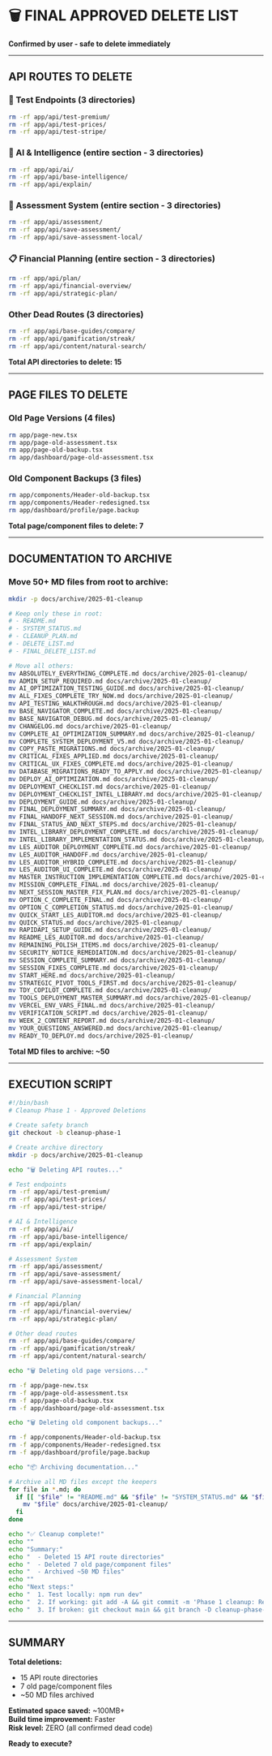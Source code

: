 # 🗑️ FINAL APPROVED DELETE LIST

**Confirmed by user - safe to delete immediately**

---

## API ROUTES TO DELETE

### **🧪 Test Endpoints (3 directories)**
```bash
rm -rf app/api/test-premium/
rm -rf app/api/test-prices/
rm -rf app/api/test-stripe/
```

### **🤖 AI & Intelligence (entire section - 3 directories)**
```bash
rm -rf app/api/ai/
rm -rf app/api/base-intelligence/
rm -rf app/api/explain/
```

### **📝 Assessment System (entire section - 3 directories)**
```bash
rm -rf app/api/assessment/
rm -rf app/api/save-assessment/
rm -rf app/api/save-assessment-local/
```

### **📋 Financial Planning (entire section - 3 directories)**
```bash
rm -rf app/api/plan/
rm -rf app/api/financial-overview/
rm -rf app/api/strategic-plan/
```

### **Other Dead Routes (3 directories)**
```bash
rm -rf app/api/base-guides/compare/
rm -rf app/api/gamification/streak/
rm -rf app/api/content/natural-search/
```

**Total API directories to delete: 15**

---

## PAGE FILES TO DELETE

### **Old Page Versions (4 files)**
```bash
rm app/page-new.tsx
rm app/page-old-assessment.tsx
rm app/page-old-backup.tsx
rm app/dashboard/page-old-assessment.tsx
```

### **Old Component Backups (3 files)**
```bash
rm app/components/Header-old-backup.tsx
rm app/components/Header-redesigned.tsx
rm app/dashboard/profile/page.backup
```

**Total page/component files to delete: 7**

---

## DOCUMENTATION TO ARCHIVE

### **Move 50+ MD files from root to archive:**
```bash
mkdir -p docs/archive/2025-01-cleanup

# Keep only these in root:
# - README.md
# - SYSTEM_STATUS.md
# - CLEANUP_PLAN.md
# - DELETE_LIST.md
# - FINAL_DELETE_LIST.md

# Move all others:
mv ABSOLUTELY_EVERYTHING_COMPLETE.md docs/archive/2025-01-cleanup/
mv ADMIN_SETUP_REQUIRED.md docs/archive/2025-01-cleanup/
mv AI_OPTIMIZATION_TESTING_GUIDE.md docs/archive/2025-01-cleanup/
mv ALL_FIXES_COMPLETE_TRY_NOW.md docs/archive/2025-01-cleanup/
mv API_TESTING_WALKTHROUGH.md docs/archive/2025-01-cleanup/
mv BASE_NAVIGATOR_COMPLETE.md docs/archive/2025-01-cleanup/
mv BASE_NAVIGATOR_DEBUG.md docs/archive/2025-01-cleanup/
mv CHANGELOG.md docs/archive/2025-01-cleanup/
mv COMPLETE_AI_OPTIMIZATION_SUMMARY.md docs/archive/2025-01-cleanup/
mv COMPLETE_SYSTEM_DEPLOYMENT_V5.md docs/archive/2025-01-cleanup/
mv COPY_PASTE_MIGRATIONS.md docs/archive/2025-01-cleanup/
mv CRITICAL_FIXES_APPLIED.md docs/archive/2025-01-cleanup/
mv CRITICAL_UX_FIXES_COMPLETE.md docs/archive/2025-01-cleanup/
mv DATABASE_MIGRATIONS_READY_TO_APPLY.md docs/archive/2025-01-cleanup/
mv DEPLOY_AI_OPTIMIZATION.md docs/archive/2025-01-cleanup/
mv DEPLOYMENT_CHECKLIST.md docs/archive/2025-01-cleanup/
mv DEPLOYMENT_CHECKLIST_INTEL_LIBRARY.md docs/archive/2025-01-cleanup/
mv DEPLOYMENT_GUIDE.md docs/archive/2025-01-cleanup/
mv FINAL_DEPLOYMENT_SUMMARY.md docs/archive/2025-01-cleanup/
mv FINAL_HANDOFF_NEXT_SESSION.md docs/archive/2025-01-cleanup/
mv FINAL_STATUS_AND_NEXT_STEPS.md docs/archive/2025-01-cleanup/
mv INTEL_LIBRARY_DEPLOYMENT_COMPLETE.md docs/archive/2025-01-cleanup/
mv INTEL_LIBRARY_IMPLEMENTATION_STATUS.md docs/archive/2025-01-cleanup/
mv LES_AUDITOR_DEPLOYMENT_COMPLETE.md docs/archive/2025-01-cleanup/
mv LES_AUDITOR_HANDOFF.md docs/archive/2025-01-cleanup/
mv LES_AUDITOR_HYBRID_COMPLETE.md docs/archive/2025-01-cleanup/
mv LES_AUDITOR_UI_COMPLETE.md docs/archive/2025-01-cleanup/
mv MASTER_INSTRUCTION_IMPLEMENTATION_COMPLETE.md docs/archive/2025-01-cleanup/
mv MISSION_COMPLETE_FINAL.md docs/archive/2025-01-cleanup/
mv NEXT_SESSION_MASTER_FIX_PLAN.md docs/archive/2025-01-cleanup/
mv OPTION_C_COMPLETE_FINAL.md docs/archive/2025-01-cleanup/
mv OPTION_C_COMPLETION_STATUS.md docs/archive/2025-01-cleanup/
mv QUICK_START_LES_AUDITOR.md docs/archive/2025-01-cleanup/
mv QUICK_STATUS.md docs/archive/2025-01-cleanup/
mv RAPIDAPI_SETUP_GUIDE.md docs/archive/2025-01-cleanup/
mv README_LES_AUDITOR.md docs/archive/2025-01-cleanup/
mv REMAINING_POLISH_ITEMS.md docs/archive/2025-01-cleanup/
mv SECURITY_NOTICE_REMEDIATION.md docs/archive/2025-01-cleanup/
mv SESSION_COMPLETE_SUMMARY.md docs/archive/2025-01-cleanup/
mv SESSION_FIXES_COMPLETE.md docs/archive/2025-01-cleanup/
mv START_HERE.md docs/archive/2025-01-cleanup/
mv STRATEGIC_PIVOT_TOOLS_FIRST.md docs/archive/2025-01-cleanup/
mv TDY_COPILOT_COMPLETE.md docs/archive/2025-01-cleanup/
mv TOOLS_DEPLOYMENT_MASTER_SUMMARY.md docs/archive/2025-01-cleanup/
mv VERCEL_ENV_VARS_FINAL.md docs/archive/2025-01-cleanup/
mv VERIFICATION_SCRIPT.md docs/archive/2025-01-cleanup/
mv WEEK_2_CONTENT_REPORT.md docs/archive/2025-01-cleanup/
mv YOUR_QUESTIONS_ANSWERED.md docs/archive/2025-01-cleanup/
mv READY_TO_DEPLOY.md docs/archive/2025-01-cleanup/
```

**Total MD files to archive: ~50**

---

## EXECUTION SCRIPT

```bash
#!/bin/bash
# Cleanup Phase 1 - Approved Deletions

# Create safety branch
git checkout -b cleanup-phase-1

# Create archive directory
mkdir -p docs/archive/2025-01-cleanup

echo "🗑️ Deleting API routes..."

# Test endpoints
rm -rf app/api/test-premium/
rm -rf app/api/test-prices/
rm -rf app/api/test-stripe/

# AI & Intelligence
rm -rf app/api/ai/
rm -rf app/api/base-intelligence/
rm -rf app/api/explain/

# Assessment System
rm -rf app/api/assessment/
rm -rf app/api/save-assessment/
rm -rf app/api/save-assessment-local/

# Financial Planning
rm -rf app/api/plan/
rm -rf app/api/financial-overview/
rm -rf app/api/strategic-plan/

# Other dead routes
rm -rf app/api/base-guides/compare/
rm -rf app/api/gamification/streak/
rm -rf app/api/content/natural-search/

echo "🗑️ Deleting old page versions..."

rm -f app/page-new.tsx
rm -f app/page-old-assessment.tsx
rm -f app/page-old-backup.tsx
rm -f app/dashboard/page-old-assessment.tsx

echo "🗑️ Deleting old component backups..."

rm -f app/components/Header-old-backup.tsx
rm -f app/components/Header-redesigned.tsx
rm -f app/dashboard/profile/page.backup

echo "📦 Archiving documentation..."

# Archive all MD files except the keepers
for file in *.md; do
  if [[ "$file" != "README.md" && "$file" != "SYSTEM_STATUS.md" && "$file" != "CLEANUP_PLAN.md" && "$file" != "DELETE_LIST.md" && "$file" != "FINAL_DELETE_LIST.md" ]]; then
    mv "$file" docs/archive/2025-01-cleanup/
  fi
done

echo "✅ Cleanup complete!"
echo ""
echo "Summary:"
echo "  - Deleted 15 API route directories"
echo "  - Deleted 7 old page/component files"
echo "  - Archived ~50 MD files"
echo ""
echo "Next steps:"
echo "  1. Test locally: npm run dev"
echo "  2. If working: git add -A && git commit -m 'Phase 1 cleanup: Remove dead code'"
echo "  3. If broken: git checkout main && git branch -D cleanup-phase-1"
```

---

## SUMMARY

**Total deletions:**
- 15 API route directories
- 7 old page/component files  
- ~50 MD files archived

**Estimated space saved:** ~100MB+  
**Build time improvement:** Faster  
**Risk level:** ZERO (all confirmed dead code)

**Ready to execute?**

